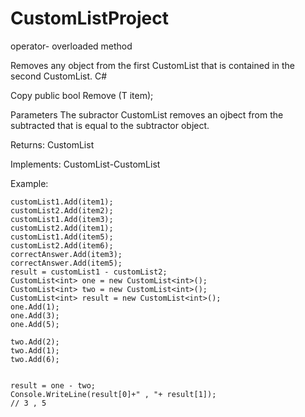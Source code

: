﻿
# CustomListProject

operator- overloaded method

Removes any object from the first CustomList<T> that is contained in the second CustomList<T>.
C#

Copy
public bool Remove (T item);

Parameters
The subractor CustomList<T> removes an ojbect from the subtracted that is equal to the subtractor object.

Returns:
CustomList<T>


Implements:
CustomList<T>-CustomList<T>

Example:
    
    
    customList1.Add(item1);
    customList2.Add(item2);
    customList1.Add(item3);
    customList2.Add(item1);
    customList1.Add(item5);
    customList2.Add(item6);
    correctAnswer.Add(item3);
    correctAnswer.Add(item5);
    result = customList1 - customList2;
    CustomList<int> one = new CustomList<int>();
    CustomList<int> two = new CustomList<int>();
    CustomList<int> result = new CustomList<int>();
    one.Add(1);
    one.Add(3);
    one.Add(5);
    
    two.Add(2);
    two.Add(1);
    two.Add(6);
    
    
    result = one - two;
    Console.WriteLine(result[0]+" , "+ result[1]);
    // 3 , 5



